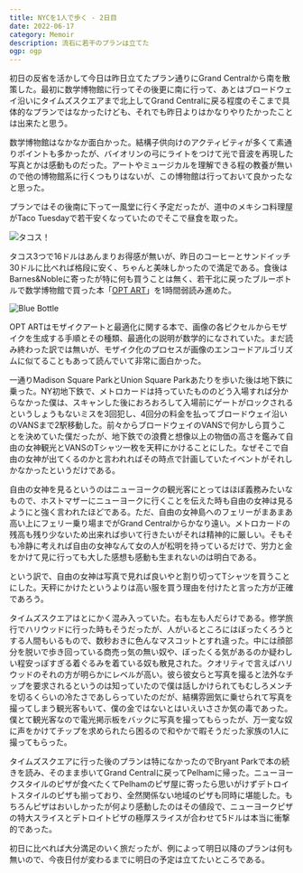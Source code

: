 ```yaml
---
title: NYCを1人で歩く - 2日目
date: 2022-06-17
category: Memoir
description: 流石に若干のプランは立てた
ogp: ogp
---
```


初日の反省を活かして今日は昨日立てたプラン通りにGrand Centralから南を散策した。最初に数学博物館に行ってその後更に南に行って、あとはブロードウェイ沿いにタイムズスクエアまで北上してGrand Centralに戻る程度のそこまで具体的なプランではなかったけども、それでも昨日よりはかなりやりたかったことは出来たと思う。

数学博物館はなかなか面白かった。結構子供向けのアクティビティが多くて素通りポイントも多かったが、バイオリンの弓にライトをつけて光で音波を再現した写真とかは感動ものだった。アートやミュージカルを理解できる程の教養が無いので他の博物館系に行くつもりはないが、この博物館は行っておいて良かったなと思った。

プランではその後南に下って一風堂に行く予定だったが、道中のメキシコ料理屋がTaco Tuesdayで若干安くなっていたのでそこで昼食を取った。

![タコス！](https://assets.st-note.com/img/1655356621352-M3MU9eiJz0.jpg?width=800)

タコス3つで16ドルはあんまりお得感が無いが、昨日のコーヒーとサンドイッチ30ドルに比べれば格段に安く、ちゃんと美味しかったので満足である。食後はBarnes&Nobleに寄ったが特に何も買うことは無く、若干北に戻ったブルーボトルで数学博物館で買った本「[OPT ART](https://www.amazon.co.jp/Opt-Art-Mathematical-Optimization-Visual/dp/0691164061)」を1時間弱読み進めた。

![Blue Bottle](https://assets.st-note.com/img/1655356680933-lrXqZ0IQJ7.jpg?width=800)

OPT ARTはモザイクアートと最適化に関する本で、画像の各ピクセルからモザイクを生成する手順とその種類、最適化の説明が数学的になされていた。まだ読み終わった訳では無いが、モザイク化のプロセスが画像のエンコードアルゴリズムに似てることもあって読んでいて非常に面白かった。

一通りMadison Square ParkとUnion Square Parkあたりを歩いた後は地下鉄に乗った。NY初地下鉄で、メトロカードは持っていたもののどう入場すれば分からなかった僕は、スキャンした後におろおろして入場前にゲートがロックされるというしょうもないミスを3回犯し、4回分の料金を払ってブロードウェイ沿いのVANSまで2駅移動した。前々からブロードウェイのVANSで何かしら買うことを決めていた僕だったが、地下鉄での浪費と想像以上の物価の高さを鑑みて自由の女神観光とVANSのTシャツ一枚を天秤にかけることにした。なぜそこで自由の女神が出てくるのかと言われればその時点で計画していたイベントがそれしかなかったというだけである。

自由の女神を見るというのはニューヨークの観光客にとってはほぼ義務みたいなもので、ホストマザーにニューヨークに行くことを伝えた時も自由の女神は見るようにと強く言われたほどである。ただ、自由の女神島へのフェリーがまあまあ高い上にフェリー乗り場までがGrand Centralからかなり遠い。メトロカードの残高も残り少ないため出来れば歩いて行きたいがそれは精神的に厳しい。そもそも冷静に考えれば自由の女神なんて女の人が松明を持っているだけで、労力と金をかけて見に行っても大した感想も感動も生まれないのは明白である。

という訳で、自由の女神は写真で見れば良いやと割り切ってTシャツを買うことにした。天秤にかけたというよりは高い服を買う理由を付けたと言った方が正確であろう。

タイムズスクエアはとにかく混み入っていた。右も左も人だらけである。修学旅行でハリウッドに行った時もそうだったが、人がいるところにはぼったくろうとする人間もいるもので、数秒おきに色んなマスコットとすれ違った。中には顔部分を脱いで歩き回っている商売っ気の無い奴や、ぼったくる気があるのか疑わしい程安っぽすぎる着ぐるみを着ている奴も散見された。クオリティで言えばハリウッドのそれの方が明らかにレベルが高い。彼ら彼女らと写真を撮ると法外なチップを要求されるというのは知っていたので僕は話しかけられてもむしろメンチを切るくらいの冷たさであしらっていたのだが、結構雰囲気に乗せられて写真を撮ってしまう観光客もいて、僕の金ではないとはいえいささか気の毒であった。僕とて観光客なので電光掲示板をバックに写真を撮ってもらったが、万一変な奴に声をかけてチップを求められたら困るので和やかで暇そうだった家族の1人に撮ってもらった。

タイムズスクエアに行った後のプランは特になかったのでBryant Parkで本の続きを読み、そのまま歩いてGrand Centralに戻ってPelhamに帰った。ニューヨークスタイルのピザが食べたくてPelhamのピザ屋に寄ったら思いがけずデトロイトスタイルのピザも揃っており、全然関係ない地域のピザも同時に堪能した。もちろんピザはおいしかったが何より感動したのはその値段で、ニューヨークピザの特大スライスとデトロイトピザの極厚スライスが合わせて5ドルは本当に衝撃的であった。

初日に比べれば大分満足のいく旅だったが、例によって明日以降のプランは何も無いので、今夜日付が変わるまでに明日の予定は立てたいところである。
